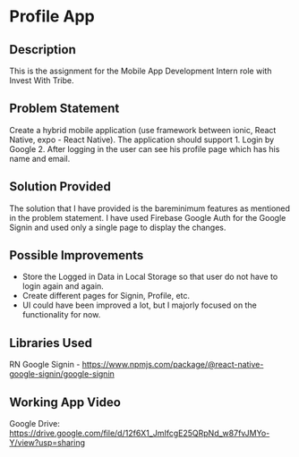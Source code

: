 # Profile App
## Description
This is the assignment for the Mobile App Development Intern role with Invest With Tribe.

## Problem Statement
Create a hybrid mobile application (use framework between ionic, React Native, expo - React Native). The application should support 1. Login by Google 2. After logging in the user can see his profile page which has his name and email.

## Solution Provided
The solution that I have provided is the bareminimum features as mentioned in the problem statement. I have used Firebase Google Auth for the Google Signin and used only a single page to display the changes.

## Possible Improvements
- Store the Logged in Data in Local Storage so that user do not have to login again and again.
- Create different pages for Signin, Profile, etc.
- UI could have been improved a lot, but I majorly focused on the functionality for now.

## Libraries Used
RN Google Signin - https://www.npmjs.com/package/@react-native-google-signin/google-signin

## Working App Video
Google Drive: https://drive.google.com/file/d/12f6X1_JmIfcgE25QRpNd_w87fvJMYo-Y/view?usp=sharing